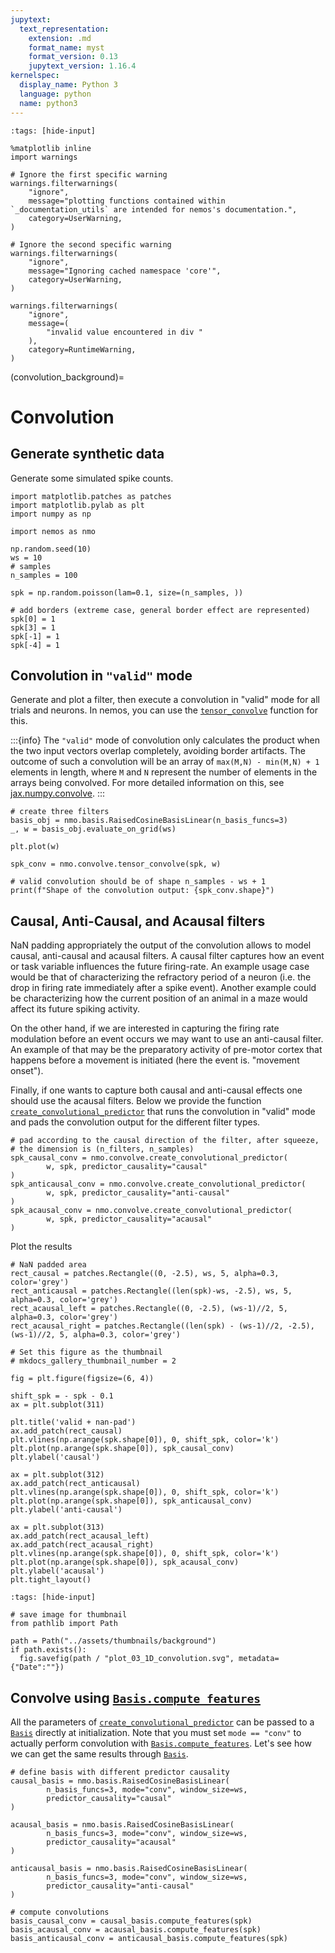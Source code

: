 ```yaml
---
jupytext:
  text_representation:
    extension: .md
    format_name: myst
    format_version: 0.13
    jupytext_version: 1.16.4
kernelspec:
  display_name: Python 3
  language: python
  name: python3
---
```


```{code-cell} ipython3
:tags: [hide-input]

%matplotlib inline
import warnings

# Ignore the first specific warning
warnings.filterwarnings(
    "ignore",
    message="plotting functions contained within `_documentation_utils` are intended for nemos's documentation.",
    category=UserWarning,
)

# Ignore the second specific warning
warnings.filterwarnings(
    "ignore",
    message="Ignoring cached namespace 'core'",
    category=UserWarning,
)

warnings.filterwarnings(
    "ignore",
    message=(
        "invalid value encountered in div "
    ),
    category=RuntimeWarning,
)
```

(convolution_background)=
# Convolution

## Generate synthetic data
Generate some simulated spike counts.


```{code-cell} ipython3
import matplotlib.patches as patches
import matplotlib.pylab as plt
import numpy as np

import nemos as nmo

np.random.seed(10)
ws = 10
# samples
n_samples = 100

spk = np.random.poisson(lam=0.1, size=(n_samples, ))

# add borders (extreme case, general border effect are represented)
spk[0] = 1
spk[3] = 1
spk[-1] = 1
spk[-4] = 1
```

## Convolution in `"valid"` mode
Generate and plot a filter, then execute a convolution in "valid" mode for all trials and neurons.
In nemos, you can use the [`tensor_convolve`](nemos.convolve.tensor_convolve) function for this.

:::{info}
The `"valid"` mode of convolution only calculates the product when the two input vectors overlap completely,
avoiding border artifacts. The outcome of such a convolution will
be an array of `max(M,N) - min(M,N) + 1` elements in length, where `M` and `N` represent the number
of elements in the arrays being convolved. For more detailed information on this,
see [jax.numpy.convolve](https://jax.readthedocs.io/en/latest/_autosummary/jax.numpy.convolve.html).
:::

```{code-cell} ipython3
# create three filters
basis_obj = nmo.basis.RaisedCosineBasisLinear(n_basis_funcs=3)
_, w = basis_obj.evaluate_on_grid(ws)

plt.plot(w)

spk_conv = nmo.convolve.tensor_convolve(spk, w)

# valid convolution should be of shape n_samples - ws + 1
print(f"Shape of the convolution output: {spk_conv.shape}")
```

## Causal, Anti-Causal, and Acausal filters
NaN padding appropriately the output of the convolution allows to model  causal, anti-causal and acausal filters.
A causal filter captures how an event or task variable influences the future firing-rate.
An example usage case would be that of characterizing the refractory period of a neuron
(i.e. the drop in firing rate  immediately after a spike event). Another example could be characterizing how
the current position of an animal in a maze would affect its future spiking activity.

On the other hand, if we are interested in capturing the firing rate modulation before an event occurs we may want
to use an anti-causal filter. An example of that may be the preparatory activity of pre-motor cortex that happens
before a movement is initiated (here the event is. "movement onset").

Finally, if one wants to capture both causal
and anti-causal effects one should use the acausal filters.
Below we provide the function [`create_convolutional_predictor`](nemos.convolve.create_convolutional_predictor) that runs the convolution in "valid" mode and pads the convolution output
for the different filter types.


```{code-cell} ipython3
# pad according to the causal direction of the filter, after squeeze,
# the dimension is (n_filters, n_samples)
spk_causal_conv = nmo.convolve.create_convolutional_predictor(
        w, spk, predictor_causality="causal"
)
spk_anticausal_conv = nmo.convolve.create_convolutional_predictor(
        w, spk, predictor_causality="anti-causal"
)
spk_acausal_conv = nmo.convolve.create_convolutional_predictor(
        w, spk, predictor_causality="acausal"
)
```

Plot the results


```{code-cell} ipython3
# NaN padded area
rect_causal = patches.Rectangle((0, -2.5), ws, 5, alpha=0.3, color='grey')
rect_anticausal = patches.Rectangle((len(spk)-ws, -2.5), ws, 5, alpha=0.3, color='grey')
rect_acausal_left = patches.Rectangle((0, -2.5), (ws-1)//2, 5, alpha=0.3, color='grey')
rect_acausal_right = patches.Rectangle((len(spk) - (ws-1)//2, -2.5), (ws-1)//2, 5, alpha=0.3, color='grey')

# Set this figure as the thumbnail
# mkdocs_gallery_thumbnail_number = 2

fig = plt.figure(figsize=(6, 4))

shift_spk = - spk - 0.1
ax = plt.subplot(311)

plt.title('valid + nan-pad')
ax.add_patch(rect_causal)
plt.vlines(np.arange(spk.shape[0]), 0, shift_spk, color='k')
plt.plot(np.arange(spk.shape[0]), spk_causal_conv)
plt.ylabel('causal')

ax = plt.subplot(312)
ax.add_patch(rect_anticausal)
plt.vlines(np.arange(spk.shape[0]), 0, shift_spk, color='k')
plt.plot(np.arange(spk.shape[0]), spk_anticausal_conv)
plt.ylabel('anti-causal')

ax = plt.subplot(313)
ax.add_patch(rect_acausal_left)
ax.add_patch(rect_acausal_right)
plt.vlines(np.arange(spk.shape[0]), 0, shift_spk, color='k')
plt.plot(np.arange(spk.shape[0]), spk_acausal_conv)
plt.ylabel('acausal')
plt.tight_layout()

```

```{code-cell} ipython3
:tags: [hide-input]

# save image for thumbnail
from pathlib import Path

path = Path("../assets/thumbnails/background")
if path.exists():
  fig.savefig(path / "plot_03_1D_convolution.svg", metadata={"Date":""})
```

## Convolve using [`Basis.compute_features`](nemos.basis.Basis.compute_features)
All the parameters of [`create_convolutional_predictor`](nemos.convolve.create_convolutional_predictor) can be passed to a [`Basis`](nemos.basis.Basis) directly
at initialization. Note that you must set `mode == "conv"` to actually perform convolution
with [`Basis.compute_features`](nemos.basis.Basis.compute_features). Let's see how we can get the same results through [`Basis`](nemos.basis.Basis).


```{code-cell} ipython3
# define basis with different predictor causality
causal_basis = nmo.basis.RaisedCosineBasisLinear(
        n_basis_funcs=3, mode="conv", window_size=ws,
        predictor_causality="causal"
)

acausal_basis = nmo.basis.RaisedCosineBasisLinear(
        n_basis_funcs=3, mode="conv", window_size=ws,
        predictor_causality="acausal"
)

anticausal_basis = nmo.basis.RaisedCosineBasisLinear(
        n_basis_funcs=3, mode="conv", window_size=ws,
        predictor_causality="anti-causal"
)

# compute convolutions
basis_causal_conv = causal_basis.compute_features(spk)
basis_acausal_conv = acausal_basis.compute_features(spk)
basis_anticausal_conv = anticausal_basis.compute_features(spk)
```
